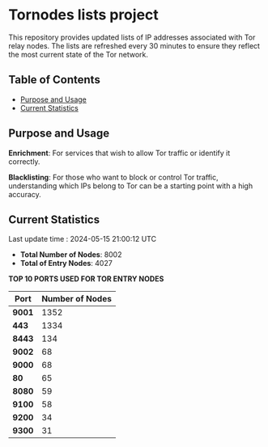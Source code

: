 # Tornodes lists project

This repository provides updated lists of IP addresses associated with Tor relay nodes. The lists are refreshed every 30 minutes to ensure they reflect the most current state of the Tor network.

## Table of Contents

- [Purpose and Usage](#purpose-and-usage)
- [Current Statistics](#current-statistics)


## Purpose and Usage

**Enrichment**: For services that wish to allow Tor traffic or identify it correctly.

**Blacklisting**: For those who want to block or control Tor traffic, understanding which IPs belong to Tor can be a starting point with a high accuracy.

## Current Statistics

Last update time : 2024-05-15 21:00:12 UTC

- **Total Number of Nodes**: 8002
- **Total of Entry Nodes**: 4027

**TOP 10 PORTS USED FOR TOR ENTRY NODES**

| **Port** | **Number of Nodes** |
|------|-----------------|
| **9001**   | 1352  |
| **443**   | 1334  |
| **8443**   | 134  |
| **9002**   | 68  |
| **9000**   | 68  |
| **80**   | 65  |
| **8080**   | 59  |
| **9100**   | 58  |
| **9200**   | 34  |
| **9300**   | 31  |

